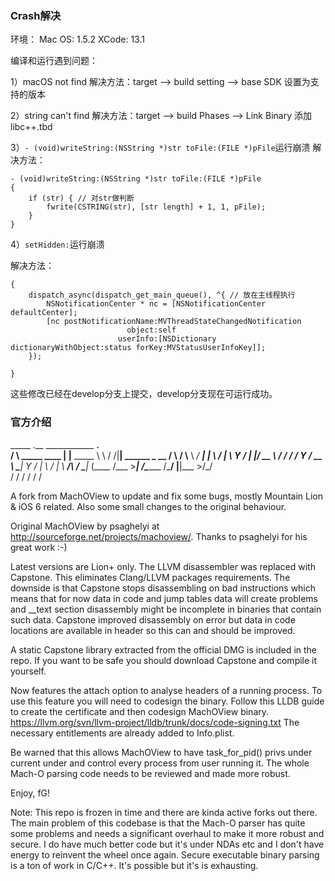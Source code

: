
 ### Crash解决
 
 环境：
 Mac OS: 1.5.2 
 XCode: 13.1

编译和运行遇到问题：

1）macOS not find
解决方法：target --> build setting --> base SDK 设置为支持的版本

2）string can't find
解决方法：target --> build Phases --> Link Binary 添加libc++.tbd

3）```- (void)writeString:(NSString *)str toFile:(FILE *)pFile```运行崩溃
解决方法：
```
- (void)writeString:(NSString *)str toFile:(FILE *)pFile
{
    if (str) { // 对str做判断
        fwrite(CSTRING(str), [str length] + 1, 1, pFile);
    }
}
```

4）```setHidden:```运行崩溃

解决方法：

```- (void)updateStatus: (NSString *)status
{
    dispatch_async(dispatch_get_main_queue(), ^{ // 放在主线程执行
        NSNotificationCenter * nc = [NSNotificationCenter defaultCenter];
        [nc postNotificationName:MVThreadStateChangedNotification
                          object:self
                        userInfo:[NSDictionary dictionaryWithObject:status forKey:MVStatusUserInfoKey]];
    });
  
}
```


这些修改已经在develop分支上提交，develop分支现在可运行成功。

### 官方介绍
   _____                .__     ____________   ____.__               
  /     \ _____    ____ |  |__  \_____  \   \ /   /|__| ______  _  __
 /  \ /  \\__  \ _/ ___\|  |  \  /   |   \   Y   / |  |/ __ \ \/ \/ /
/    Y    \/ __ \\  \___|   Y  \/    |    \     /  |  \  ___/\     / 
\____|__  (____  /\___  >___|  /\_______  /\___/   |__|\___  >\/\_/  
        \/     \/     \/     \/         \/                 \/        

A fork from MachOView to update and fix some bugs, mostly Mountain Lion & iOS 6 related.
Also some small changes to the original behaviour.

Original MachOView by psaghelyi at http://sourceforge.net/projects/machoview/.
Thanks to psaghelyi for his great work :-)

Latest versions are Lion+ only.
The LLVM disassembler was replaced with Capstone. This eliminates Clang/LLVM packages requirements.
The downside is that Capstone stops disassembling on bad instructions which means that for now data in code and jump tables data will create problems and __text section disassembly might be incomplete in binaries that contain such data.
Capstone improved disassembly on error but data in code locations are available in header so this can and should be improved.

A static Capstone library extracted from the official DMG is included in the repo.
If you want to be safe you should download Capstone and compile it yourself.

Now features the attach option to analyse headers of a running process.
To use this feature you will need to codesign the binary.
Follow this LLDB guide to create the certificate and then codesign MachOView binary.
https://llvm.org/svn/llvm-project/lldb/trunk/docs/code-signing.txt
The necessary entitlements are already added to Info.plist.

Be warned that this allows MachOView to have task_for_pid() privs under current under and control
every process from user running it.
The whole Mach-O parsing code needs to be reviewed and made more robust.

Enjoy,
fG!

Note:
This repo is frozen in time and there are kinda active forks out there.
The main problem of this codebase is that the Mach-O parser has quite some problems
and needs a significant overhaul to make it more robust and secure.
I do have much better code but it's under NDAs etc and I don't have energy to reinvent
the wheel once again. Secure executable binary parsing is a ton of work in C/C++.
It's possible but it's is exhausting.
